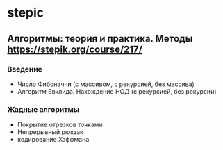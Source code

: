 # stepic
## Алгоритмы: теория и практика. Методы https://stepik.org/course/217/
### Введение
- Число Фибоначчи (с массивом, с рекурсией, без массива)
- Алгоритм Евклида. Нахождение НОД (с рекурсией, без рекурсии)
### Жадные алгоритмы
- Покрытие отрезков точками
- Непрерывный рюкзак
- кодирование Хаффмана
